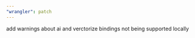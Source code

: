 ```yaml
---
"wrangler": patch
---
```


add warnings about ai and verctorize bindings not being supported locally
